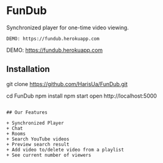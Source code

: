 # FunDub

Synchronized player for one-time video viewing.

`DEMO: https://fundub.herokuapp.com`

DEMO: https://fundub.herokuapp.com


## Installation

git clone https://github.com/HarisUa/FunDub.git

cd FunDub
npm install
npm start
open http://localhost:5000
```

## Our Features

+ Synchronized Player
+ Chat
+ Rooms
+ Search YouTube videos
+ Preview search result
+ Add video to/delete video from a playlist
+ See current number of viewers
